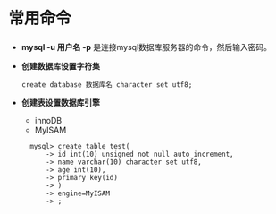 # 常用命令
###
* **mysql -u 用户名 -p**  是连接mysql数据库服务器的命令，然后输入密码。

* **创建数据库设置字符集**
  ```
  create database 数据库名 character set utf8;
  ```

* **创建表设置数据库引擎**
  *  innoDB
  *  MyISAM
  ```
    mysql> create table test(
        -> id int(10) unsigned not null auto_increment,
        -> name varchar(10) character set utf8,
        -> age int(10),
        -> primary key(id)
        -> )
        -> engine=MyISAM
        -> ;
  ```

